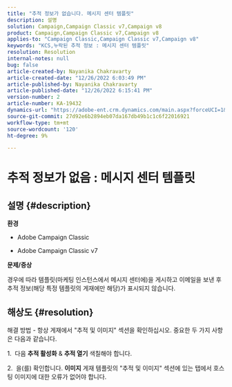 ```yaml
---
title: "추적 정보가 없습니다. 메시지 센터 템플릿"
description: 설명
solution: Campaign,Campaign Classic v7,Campaign v8
product: Campaign,Campaign Classic v7,Campaign v8
applies-to: "Campaign Classic,Campaign Classic v7,Campaign v8"
keywords: "KCS,누락된 추적 정보 : 메시지 센터 템플릿"
resolution: Resolution
internal-notes: null
bug: false
article-created-by: Nayanika Chakravarty
article-created-date: "12/26/2022 6:03:49 PM"
article-published-by: Nayanika Chakravarty
article-published-date: "12/26/2022 6:15:41 PM"
version-number: 2
article-number: KA-19432
dynamics-url: "https://adobe-ent.crm.dynamics.com/main.aspx?forceUCI=1&pagetype=entityrecord&etn=knowledgearticle&id=bfc5e9a0-4785-ed11-81ac-6045bd006b4b"
source-git-commit: 27d92e6b2894eb07da167db49b1c1c6f22016921
workflow-type: tm+mt
source-wordcount: '120'
ht-degree: 9%

---
```


# 추적 정보가 없음 : 메시지 센터 템플릿

## 설명 {#description}


<b>환경</b>

- Adobe Campaign Classic

- Adobe Campaign Classic v7

<b>문제/증상</b>

경우에 따라 템플릿(마케팅 인스턴스에서 메시지 센터에)을 게시하고 이메일을 보낸 후 추적 정보(해당 특정 템플릿의 게재에만 해당)가 표시되지 않습니다.


## 해상도 {#resolution}


해결 방법 - 항상 게재에서 &quot;추적 및 이미지&quot; 섹션을 확인하십시오. 중요한 두 가지 사항은 다음과 같습니다.

1.  다음 <b>추적 활성화</b> &amp; <b>추적 열기</b> 색칠해야 합니다.

2.  을(를) 확인합니다. <b>이미지</b> 게재 템플릿의 &quot;추적 및 이미지&quot; 섹션에 있는 탭에서 호스팅 이미지에 대한 오류가 없어야 합니다.
